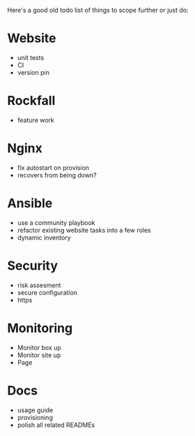 Here's a good old todo list of things to scope further or just do:

# Website
  - unit tests
  - CI
  - version pin

# Rockfall
  - feature work

# Nginx
  - fix autostart on provision
  - recovers from being down?

# Ansible
  - use a community playbook
  - refactor existing website tasks into a few roles
  - dynamic inventory

# Security
  - risk assesment
  - secure configuration
  - https

# Monitoring
  - Monitor box up
  - Monitor site up
  - Page

# Docs
  - usage guide
  - provisioning
  - polish all related READMEs
